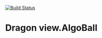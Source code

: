 [![Build Status](https://travis-ci.org/AlexisCabo/TP2.svg?branch=master)](https://travis-ci.org/AlexisCabo/TP2)

# Dragon view.AlgoBall


  